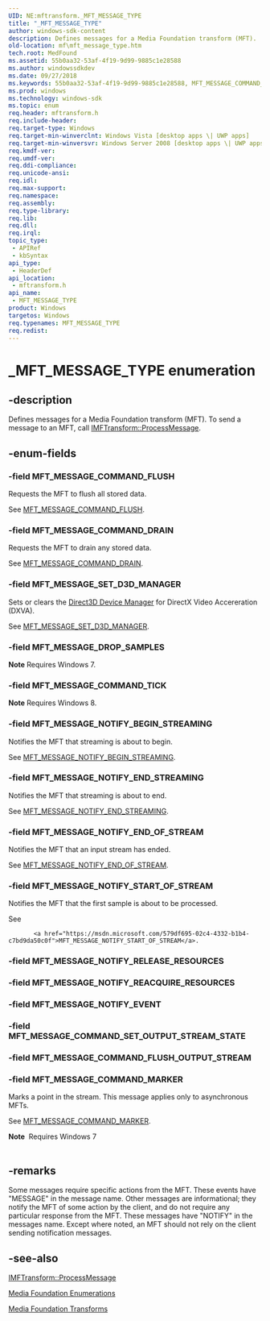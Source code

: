 ```yaml
---
UID: NE:mftransform._MFT_MESSAGE_TYPE
title: "_MFT_MESSAGE_TYPE"
author: windows-sdk-content
description: Defines messages for a Media Foundation transform (MFT).
old-location: mf\mft_message_type.htm
tech.root: MedFound
ms.assetid: 55b0aa32-53af-4f19-9d99-9885c1e28588
ms.author: windowssdkdev
ms.date: 09/27/2018
ms.keywords: 55b0aa32-53af-4f19-9d99-9885c1e28588, MFT_MESSAGE_COMMAND_DRAIN, MFT_MESSAGE_COMMAND_FLUSH, MFT_MESSAGE_COMMAND_MARKER, MFT_MESSAGE_COMMAND_TICK, MFT_MESSAGE_DROP_SAMPLES, MFT_MESSAGE_NOTIFY_BEGIN_STREAMING, MFT_MESSAGE_NOTIFY_END_OF_STREAM, MFT_MESSAGE_NOTIFY_END_STREAMING, MFT_MESSAGE_NOTIFY_START_OF_STREAM, MFT_MESSAGE_SET_D3D_MANAGER, MFT_MESSAGE_TYPE, MFT_MESSAGE_TYPE enumeration [Media Foundation], _MFT_MESSAGE_TYPE, mf.mft_message_type, mftransform/MFT_MESSAGE_COMMAND_DRAIN, mftransform/MFT_MESSAGE_COMMAND_FLUSH, mftransform/MFT_MESSAGE_COMMAND_MARKER, mftransform/MFT_MESSAGE_COMMAND_TICK, mftransform/MFT_MESSAGE_DROP_SAMPLES, mftransform/MFT_MESSAGE_NOTIFY_BEGIN_STREAMING, mftransform/MFT_MESSAGE_NOTIFY_END_OF_STREAM, mftransform/MFT_MESSAGE_NOTIFY_END_STREAMING, mftransform/MFT_MESSAGE_NOTIFY_START_OF_STREAM, mftransform/MFT_MESSAGE_SET_D3D_MANAGER, mftransform/MFT_MESSAGE_TYPE
ms.prod: windows
ms.technology: windows-sdk
ms.topic: enum
req.header: mftransform.h
req.include-header: 
req.target-type: Windows
req.target-min-winverclnt: Windows Vista [desktop apps \| UWP apps]
req.target-min-winversvr: Windows Server 2008 [desktop apps \| UWP apps]
req.kmdf-ver: 
req.umdf-ver: 
req.ddi-compliance: 
req.unicode-ansi: 
req.idl: 
req.max-support: 
req.namespace: 
req.assembly: 
req.type-library: 
req.lib: 
req.dll: 
req.irql: 
topic_type:
 - APIRef
 - kbSyntax
api_type:
 - HeaderDef
api_location:
 - mftransform.h
api_name:
 - MFT_MESSAGE_TYPE
product: Windows
targetos: Windows
req.typenames: MFT_MESSAGE_TYPE
req.redist: 
---
```


# _MFT_MESSAGE_TYPE enumeration


## -description


Defines messages for a Media Foundation transform (MFT). To send a message to an MFT, call <a href="https://msdn.microsoft.com/a6dc67e5-8473-444a-8463-24f411e59565">IMFTransform::ProcessMessage</a>.


## -enum-fields




### -field MFT_MESSAGE_COMMAND_FLUSH

Requests the MFT to flush all stored data. 

See <a href="https://msdn.microsoft.com/c799a962-da79-46df-a37f-4016c8c1701e">MFT_MESSAGE_COMMAND_FLUSH</a>.
            
          


### -field MFT_MESSAGE_COMMAND_DRAIN

Requests the MFT to drain any stored data.

See <a href="https://msdn.microsoft.com/c48f3a88-a007-4f30-ac60-9e5a8c24e1ee">MFT_MESSAGE_COMMAND_DRAIN</a>.


### -field MFT_MESSAGE_SET_D3D_MANAGER

Sets or clears the <a href="https://msdn.microsoft.com/d82fd82d-510e-4004-b18b-8f2372e29701">Direct3D Device Manager</a> for DirectX Video Accereration (DXVA).
            
            
          

See <a href="https://msdn.microsoft.com/fd346d56-1f80-488a-94c8-4e4e36d72890">MFT_MESSAGE_SET_D3D_MANAGER</a>.


### -field MFT_MESSAGE_DROP_SAMPLES

<b>Note</b> Requires Windows 7.


### -field MFT_MESSAGE_COMMAND_TICK

<b>Note</b> Requires Windows 8.


### -field MFT_MESSAGE_NOTIFY_BEGIN_STREAMING

Notifies the MFT that streaming is about to begin.
            
          

See <a href="https://msdn.microsoft.com/a7f02e92-a747-4ac6-aa83-60897acb2bc5">MFT_MESSAGE_NOTIFY_BEGIN_STREAMING</a>.


### -field MFT_MESSAGE_NOTIFY_END_STREAMING

Notifies the MFT that streaming is about to end.
            
          

See <a href="https://msdn.microsoft.com/df313a66-e80f-499c-a9f2-a7cbaaf0a7d4">MFT_MESSAGE_NOTIFY_END_STREAMING</a>.


### -field MFT_MESSAGE_NOTIFY_END_OF_STREAM

Notifies the MFT that an input stream has ended.
            
          

See <a href="https://msdn.microsoft.com/2d6cdf45-1bb4-4915-bd27-efa041089100">MFT_MESSAGE_NOTIFY_END_OF_STREAM</a>.


### -field MFT_MESSAGE_NOTIFY_START_OF_STREAM

Notifies the MFT that the first sample is about to be processed. 

See
            
           <a href="https://msdn.microsoft.com/579df695-02c4-4332-b1b4-c7bd9da50c0f">MFT_MESSAGE_NOTIFY_START_OF_STREAM</a>.


### -field MFT_MESSAGE_NOTIFY_RELEASE_RESOURCES


### -field MFT_MESSAGE_NOTIFY_REACQUIRE_RESOURCES


### -field MFT_MESSAGE_NOTIFY_EVENT


### -field MFT_MESSAGE_COMMAND_SET_OUTPUT_STREAM_STATE


### -field MFT_MESSAGE_COMMAND_FLUSH_OUTPUT_STREAM


### -field MFT_MESSAGE_COMMAND_MARKER

Marks a point in the stream. This message applies only to asynchronous MFTs. 

See <a href="https://msdn.microsoft.com/eae1d066-64af-45e2-b8bb-eddf9147ad8b">MFT_MESSAGE_COMMAND_MARKER</a>.

<div class="alert"><b>Note</b>  Requires Windows 7</div>
<div> </div>

## -remarks



Some messages require specific actions from the MFT. These events have "MESSAGE" in the message name. Other messages are informational; they notify the MFT of some action by the client, and do not require any particular response from the MFT. These messages have "NOTIFY" in the messages name. Except where noted, an MFT should not rely on the client sending notification messages.




## -see-also




<a href="https://msdn.microsoft.com/a6dc67e5-8473-444a-8463-24f411e59565">IMFTransform::ProcessMessage</a>



<a href="https://msdn.microsoft.com/f26a730f-18c4-4247-acaf-af1dfad19086">Media Foundation Enumerations</a>



<a href="https://msdn.microsoft.com/cb23fe0a-c42c-4912-a0bf-1f0b18a6f4e0">Media Foundation Transforms</a>
 

 

